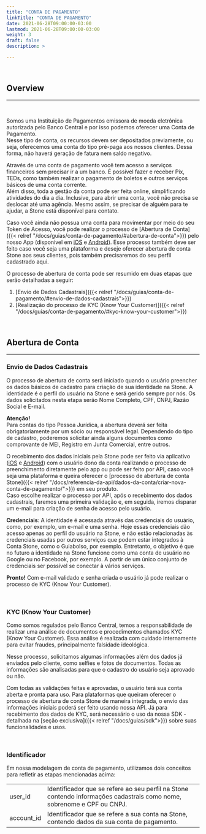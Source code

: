 ```yaml
---
title: "CONTA DE PAGAMENTO"
linkTitle: "CONTA DE PAGAMENTO"
date: 2021-06-28T09:00:00-03:00
lastmod: 2021-06-28T09:00:00-03:00
weight: 3
draft: false
description: >

---
```

<br>

## Overview
---
<br>

Somos uma Instituição de Pagamentos emissora de moeda eletrônica autorizada pelo Banco Central e por isso podemos oferecer uma Conta de Pagamento. 
<br>Nesse tipo de conta, os recursos devem ser depositados previamente, ou seja, oferecemos uma conta do tipo pré-paga aos nossos clientes. Dessa forma, não haverá geração de fatura nem saldo negativo.


Através de uma conta de pagamento você tem acesso a serviços financeiros sem precisar ir a um banco. É possível fazer e receber Pix, TEDs, como também realizar o pagamento de boletos e outros serviços básicos de uma conta corrente. 
<br>Além disso, toda a gestão da conta pode ser feita online, simplificando atividades do dia a dia. Inclusive, para abrir uma conta, você não precisa se deslocar até uma agência. Mesmo assim, se precisar de alguém para te ajudar, a Stone está disponível para contato.


Caso você ainda não possua uma conta para movimentar por meio do seu Token de Acesso, você pode realizar o processo de [Abertura de Conta]({{< relref "/docs/guias/conta-de-pagamento/#abertura-de-conta">}}) pelo nosso App (disponível em [iOS](https://apps.apple.com/br/app/stone/id1438680035) e [Android](https://play.google.com/store/apps/details?id=co.stone.banking.mobile.flagship&hl=pt_BR&gl=US)). Esse processo também deve ser feito caso você seja uma plataforma e deseje oferecer abertura de conta Stone aos seus clientes, pois também precisaremos do seu perfil cadastrado aqui. 


O processo de abertura de conta pode ser resumido em duas etapas que serão detalhadas a seguir:<br>
1. [Envio de Dados Cadastrais]({{< relref "/docs/guias/conta-de-pagamento/#envio-de-dados-cadastrais">}})
2. [Realização do processo de KYC (Know Your Customer)]({{< relref "/docs/guias/conta-de-pagamento/#kyc-know-your-customer">}})

<br>

## Abertura de Conta
---


### **Envio de Dados Cadastrais**

O processo de abertura de conta será iniciado quando o usuário preencher os dados básicos de cadastro para criação de sua identidade na Stone. A identidade é o perfil do usuário na Stone e será gerido sempre por nós. Os dados solicitados nesta etapa serão Nome Completo, CPF, CNPJ, Razão Social e E-mail. 


**Atenção!**
<br>Para contas do tipo Pessoa Jurídica, a abertura deverá ser feita obrigatoriamente por um sócio ou responsável legal. Dependendo do tipo de cadastro, poderemos solicitar ainda alguns documentos como comprovante de MEI, Registro em Junta Comercial, entre outros. 


O recebimento dos dados iniciais pela Stone pode ser feito via aplicativo ([iOS](https://apps.apple.com/br/app/stone/id1438680035) e [Android](https://play.google.com/store/apps/details?id=co.stone.banking.mobile.flagship&hl=pt_BR&gl=US)) com o usuário dono da conta realizando o processo de preenchimento diretamente pelo app ou pode ser feito por API, caso você seja uma plataforma e queira oferecer o [processo de abertura de conta Stone]({{< relref "/docs/referencia-da-api/dados-da-conta/criar-nova-conta-de-pagamento/">}}) em seu produto. 
<br>Caso escolhe realizar o processo por API, após o recebimento dos dados cadastrais, faremos uma primeira validação e, em seguida, iremos disparar um e-mail para criação de senha de acesso pelo usuário. 


**Credenciais**: A identidade é acessada através das credenciais do usuário, como, por exemplo, um e-mail e uma senha. Hoje essas credenciais dão acesso apenas ao perfil do usuário na Stone, e não estão relacionadas às credenciais usadas por outros serviços que podem estar integrados à Conta Stone, como o Guiabolso, por exemplo. Entretanto, o objetivo é que no futuro a identidade na Stone funcione como uma conta de usuário no Google ou no Facebook, por exemplo. A partir de um único conjunto de credenciais ser possível se conectar à vários serviços.


**Pronto!** Com e-mail validado e senha criada o usuário já pode realizar o processo de KYC (Know Your Customer).

<br>


### **KYC (Know Your Customer)**

Como somos regulados pelo Banco Central, temos a responsabilidade de realizar uma análise de documentos e procedimentos chamados KYC (Know Your Customer). Essa análise é realizada com cuidado internamente para evitar fraudes, principalmente falsidade ideológica. 


Nesse processo, solicitamos algumas informações além dos dados já enviados pelo cliente, como selfies e fotos de documentos. Todas as informações são analisadas para que o cadastro do usuário seja aprovado ou não. 


Com todas as validações feitas e aprovadas, o usuário terá sua conta aberta e pronta para uso.
Para plataformas que queiram oferecer o processo de abertura de conta Stone de maneira integrada, o envio das informações iniciais poderá ser feito usando nossa API. Já para recebimento dos dados de KYC, será necessário o uso da nossa SDK - detalhada na [seção exclusiva]({{< relref "/docs/guias/sdk">}}) sobre suas funcionalidades e usos.  

<br>


### **Identificador**

Em nossa modelagem de conta de pagamento, utilizamos dois conceitos para refletir as etapas mencionadas acima: 

|  |   |
| ------- | -------------------------- |
| user_id | Identificador que se refere ao seu perfil na Stone contendo informações cadastrais como nome, sobrenome e CPF ou CNPJ. |
| account_id | Identificador que se refere a sua conta na Stone, contendo dados da sua conta de pagamento. |



